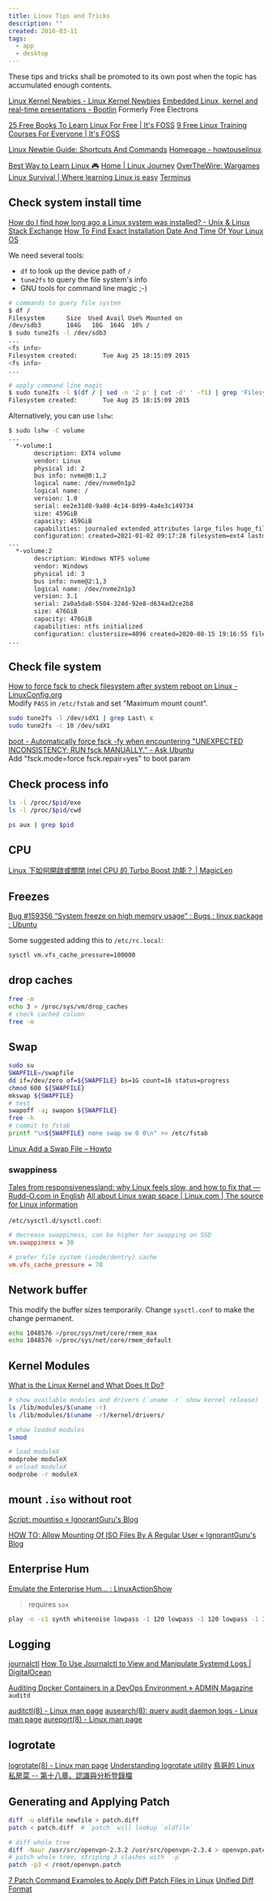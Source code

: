 ```yaml
---
title: Linux Tips and Tricks
description: ""
created: 2016-03-11
tags:
  - app
  - desktop
---
```


These tips and tricks shall be promoted to its own post when the topic has accumulated enough contents.

[Linux Kernel Newbies - Linux Kernel Newbies](https://kernelnewbies.org/)
[Embedded Linux, kernel and real-time presentations - Bootlin](https://bootlin.com/docs/) Formerly Free Electrons

[25 Free Books To Learn Linux For Free | It's FOSS](https://itsfoss.com/learn-linux-for-free/)
[9 Free Linux Training Courses For Everyone | It's FOSS](https://itsfoss.com/free-linux-training-courses/)

[Linux Newbie Guide: Shortcuts And Commands](http://www.unixguide.net/linux/linuxshortcuts.shtml)
[Homepage - howtouselinux](https://www.howtouselinux.com/)

[Best Way to Learn Linux 🎮](https://blog.joberty.de/games-to-learn-linux/)
[Home | Linux Journey](https://linuxjourney.com/)
[OverTheWire: Wargames](https://overthewire.org/wargames/)
[Linux Survival | Where learning Linux is easy](https://linuxsurvival.com/)
[Terminus](https://web.mit.edu/mprat/Public/web/Terminus/Web/main.html)

## Check system install time

[How do I find how long ago a Linux system was installed? - Unix & Linux Stack Exchange](http://unix.stackexchange.com/questions/9971/how-do-i-find-how-long-ago-a-linux-system-was-installed)
[How To Find Exact Installation Date And Time Of Your Linux OS](https://www.ostechnix.com/find-exact-installation-date-time-linux-os/)

We need several tools:

- `df` to look up the device path of `/`
- `tune2fs` to query the file system's info
- GNU tools for command line magic ;-)

```sh
# commands to query file system
$ df /
Filesystem      Size  Used Avail Use% Mounted on
/dev/sdb3       184G   18G  164G  10% /
$ sudo tune2fs -l /dev/sdb3
...
<fs info>
Filesystem created:       Tue Aug 25 18:15:09 2015
<fs info>
...

# apply command line magic
$ sudo tune2fs -l $(df / | sed -n '2 p' | cut -d' ' -f1) | grep 'Filesystem created:'
Filesystem created:       Tue Aug 25 18:15:09 2015
```

Alternatively, you can use `lshw`:

```sh
$ sudo lshw -C volume
...
  *-volume:1
       description: EXT4 volume
       vendor: Linux
       physical id: 2
       bus info: nvme@0:1,2
       logical name: /dev/nvme0n1p2
       logical name: /
       version: 1.0
       serial: ee2e31d0-9a88-4c14-8d99-4a4e3c149734
       size: 459GiB
       capacity: 459GiB
       capabilities: journaled extended_attributes large_files huge_files dir_nlink recover 64bit extents ext4 ext2 initialized
       configuration: created=2021-01-02 09:17:28 filesystem=ext4 lastmountpoint=/ modified=2023-03-18 16:51:17 mount.fstype=ext4 mount.options=rw,noatime mounted=2023-03-18 16:51:17 state=mounted
...
  *-volume:2
       description: Windows NTFS volume
       vendor: Windows
       physical id: 3
       bus info: nvme@2:1,3
       logical name: /dev/nvme2n1p3
       version: 3.1
       serial: 2a0a5da8-5504-324d-92e8-d634ad2ce2b8
       size: 476GiB
       capacity: 476GiB
       capabilities: ntfs initialized
       configuration: clustersize=4096 created=2020-08-15 19:16:55 filesystem=ntfs name=Basic data partition state=clean
...
```

## Check file system

[How to force fsck to check filesystem after system reboot on Linux - LinuxConfig.org](https://linuxconfig.org/how-to-force-fsck-to-check-filesystem-after-system-reboot-on-linux)  
Modify `PASS` in `/etc/fstab` and set "Maximum mount count".

```sh
sudo tune2fs -l /dev/sdX1 | grep Last\ c
sudo tune2fs -c 10 /dev/sdX1
```

[boot - Automatically force fsck -fy when encountering "UNEXPECTED INCONSISTENCY; RUN fsck MANUALLY." - Ask Ubuntu](https://askubuntu.com/a/1007323/165018)  
Add "fsck.mode=force fsck.repair=yes" to boot param

## Check process info

```sh
ls -l /proc/$pid/exe
ls -l /proc/$pid/cwd

ps aux | grep $pid
```

## CPU

[Linux 下如何開啟或關閉 Intel CPU 的 Turbo Boost 功能？ | MagicLen](https://magiclen.org/linux-intel-cpu/)

## Freezes

[Bug #159356 “System freeze on high memory usage” : Bugs : linux package : Ubuntu](https://bugs.launchpad.net/ubuntu/+source/linux/+bug/159356)

Some suggested adding this to `/etc/rc.local`:

```sh
sysctl vm.vfs_cache_pressure=100000
```

## drop caches

```sh
free -m
echo 3 > /proc/sys/vm/drop_caches
# check cached column
free -m
```

## Swap

```sh
sudo su
SWAPFILE=/swapfile
dd if=/dev/zero of=${SWAPFILE} bs=1G count=16 status=progress
chmod 600 ${SWAPFILE}
mkswap ${SWAPFILE}
# test
swapoff -a; swapon ${SWAPFILE}
free -h
# commit to fstab
printf "\n${SWAPFILE} none swap sw 0 0\n" >> /etc/fstab
```

[Linux Add a Swap File – Howto](http://www.cyberciti.biz/faq/linux-add-a-swap-file-howto/)

### swappiness

[Tales from responsivenessland: why Linux feels slow, and how to fix that — Rudd-O.com in English](https://rudd-o.com/linux-and-free-software/tales-from-responsivenessland-why-linux-feels-slow-and-how-to-fix-that)
[All about Linux swap space | Linux.com | The source for Linux information](https://www.linux.com/news/all-about-linux-swap-space)

`/etc/sysctl.d/sysctl.conf`:

```ini
# decrease swappiness, can be higher for swapping on SSD
vm.swappiness = 30

# prefer file system (inode/dentry) cache
vm.vfs_cache_pressure = 70
```

## Network buffer

This modify the buffer sizes temporarily. Change `sysctl.conf` to make the change permanent.

```sh
echo 1048576 >/proc/sys/net/core/rmem_max
echo 1048576 >/proc/sys/net/core/rmem_default
```

## Kernel Modules

[What is the Linux Kernel and What Does It Do?](http://www.howtogeek.com/howto/31632/what-is-the-linux-kernel-and-what-does-it-do/)

```sh
# show available modules and drivers (`uname -r` show kernel release)
ls /lib/modules/$(uname -r)
ls /lib/modules/$(uname -r)/kernel/drivers/

# show loaded modules
lsmod

# load moduleX
modprobe moduleX
# unload moduleX
modprobe -r moduleX
```

## mount `.iso` without root

[Script: mountiso « IgnorantGuru's Blog](https://igurublog.wordpress.com/downloads/script-mountiso/)

[HOW TO: Allow Mounting Of ISO Files By A Regular User « IgnorantGuru's Blog](https://igurublog.wordpress.com/2011/01/22/how-to-allow-mounting-of-iso-files-by-a-regular-user/)

## Enterprise Hum

[Emulate the Enterprise Hum... : LinuxActionShow](https://www.reddit.com/r/LinuxActionShow/comments/37bjr1/emulate_the_enterprise_hum/)

> requires `sox`

```sh
play -n -c1 synth whitenoise lowpass -1 120 lowpass -1 120 lowpass -1 120 gain +14
```

## Logging

[journalctl](https://www.freedesktop.org/software/systemd/man/journalctl.html)
[How To Use Journalctl to View and Manipulate Systemd Logs | DigitalOcean](https://www.digitalocean.com/community/tutorials/how-to-use-journalctl-to-view-and-manipulate-systemd-logs)

[Auditing Docker Containers in a DevOps Environment » ADMIN Magazine](http://www.admin-magazine.com/Archive/2018/43/Auditing-Docker-Containers-in-a-DevOps-Environment/) `auditd`

[auditctl(8) - Linux man page](https://linux.die.net/man/8/auditctl)
[ausearch(8): query audit daemon logs - Linux man page](https://linux.die.net/man/8/ausearch)
[aureport(8) - Linux man page](https://linux.die.net/man/8/aureport)

## logrotate

[logrotate(8) - Linux man page](https://linux.die.net/man/8/logrotate)
[Understanding logrotate utility](https://support.rackspace.com/how-to/understanding-logrotate-utility/)
[鳥哥的 Linux 私房菜 -- 第十八章、認識與分析登錄檔](http://linux.vbird.org/linux_basic/0570syslog.php#rotate)

## Generating and Applying Patch

```sh
diff -u oldfile newfile > patch.diff
patch < patch.diff  # `patch` will lookup `oldfile`

# diff whole tree
diff -Naur /usr/src/openvpn-2.3.2 /usr/src/openvpn-2.3.4 > openvpn.patch
# patch whole tree, striping 3 slashes with `-p`
patch -p3 < /root/openvpn.patch
```

[7 Patch Command Examples to Apply Diff Patch Files in Linux](https://www.thegeekstuff.com/2014/12/patch-command-examples/)
[Unified Diff Format](https://www.artima.com/weblogs/viewpost.jsp?thread=164293)
